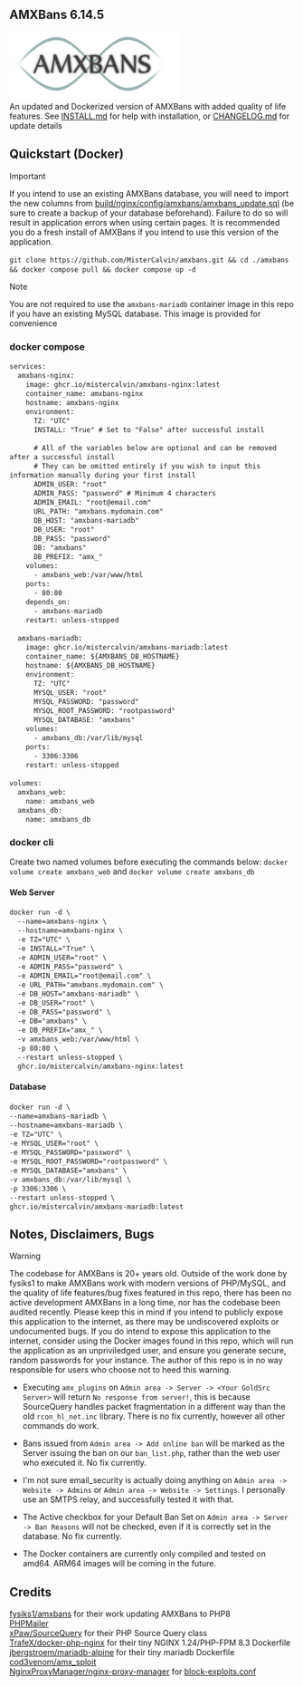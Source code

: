 ## AMXBans 6.14.5
![AMXBans 6.14.5](build/nginx/config/amxbans/web/images/banner/amxbans.png "AMXBans")  
An updated and Dockerized version of AMXBans with added quality of life features. See [INSTALL.md](INSTALL.md) for help with installation, or [CHANGELOG.md](CHANGELOG.md) for update details

## Quickstart (Docker)

> [!IMPORTANT]  
> If you intend to use an existing AMXBans database, you will need to import the new columns from [build/nginx/config/amxbans/amxbans_update.sql](build/nginx/config/amxbans/amxbans_update.sql) (be sure to create a backup of your database beforehand). Failure to do so will result in application errors when using certain pages. It is recommended you do a fresh install of AMXBans if you intend to use this version of the application.

`git clone https://github.com/MisterCalvin/amxbans.git && cd ./amxbans && docker compose pull && docker compose up -d`

> [!NOTE]
> You are not required to use the `amxbans-mariadb` container image in this repo if you have an existing MySQL database. This image is provided for convenience

### docker compose
```
services:
  amxbans-nginx:
    image: ghcr.io/mistercalvin/amxbans-nginx:latest
    container_name: amxbans-nginx
    hostname: amxbans-nginx
    environment:
      TZ: "UTC"
      INSTALL: "True" # Set to "False" after successful install
      
      # All of the variables below are optional and can be removed after a successful install
      # They can be omitted entirely if you wish to input this information manually during your first install
      ADMIN_USER: "root"
      ADMIN_PASS: "password" # Minimum 4 characters
      ADMIN_EMAIL: "root@email.com"
      URL_PATH: "amxbans.mydomain.com"
      DB_HOST: "amxbans-mariadb"
      DB_USER: "root"
      DB_PASS: "password"
      DB: "amxbans"
      DB_PREFIX: "amx_"
    volumes:
      - amxbans_web:/var/www/html
    ports:
      - 80:80
    depends_on:
      - amxbans-mariadb
    restart: unless-stopped

  amxbans-mariadb:
    image: ghcr.io/mistercalvin/amxbans-mariadb:latest
    container_name: ${AMXBANS_DB_HOSTNAME} 
    hostname: ${AMXBANS_DB_HOSTNAME} 
    environment:
      TZ: "UTC"
      MYSQL_USER: "root"
      MYSQL_PASSWORD: "password"
      MYSQL_ROOT_PASSWORD: "rootpassword"
      MYSQL_DATABASE: "amxbans"
    volumes:
      - amxbans_db:/var/lib/mysql
    ports:
      - 3306:3306
    restart: unless-stopped

volumes:
  amxbans_web:
    name: amxbans_web
  amxbans_db:
    name: amxbans_db
```

### docker cli

Create two named volumes before executing the commands below: `docker volume create amxbans_web` and `docker volume create amxbans_db`

#### Web Server
```
docker run -d \
  --name=amxbans-nginx \
  --hostname=amxbans-nginx \
  -e TZ="UTC" \
  -e INSTALL="True" \
  -e ADMIN_USER="root" \
  -e ADMIN_PASS="password" \
  -e ADMIN_EMAIL="root@email.com" \
  -e URL_PATH="amxbans.mydomain.com" \
  -e DB_HOST="amxbans-mariadb" \
  -e DB_USER="root" \
  -e DB_PASS="password" \
  -e DB="amxbans" \
  -e DB_PREFIX="amx_" \
  -v amxbans_web:/var/www/html \
  -p 80:80 \
  --restart unless-stopped \
  ghcr.io/mistercalvin/amxbans-nginx:latest
  ```

#### Database
  ```
  docker run -d \
  --name=amxbans-mariadb \
  --hostname=amxbans-mariadb \
  -e TZ="UTC" \
  -e MYSQL_USER="root" \
  -e MYSQL_PASSWORD="password" \
  -e MYSQL_ROOT_PASSWORD="rootpassword" \
  -e MYSQL_DATABASE="amxbans" \
  -v amxbans_db:/var/lib/mysql \
  -p 3306:3306 \
  --restart unless-stopped \
  ghcr.io/mistercalvin/amxbans-mariadb:latest
```

## Notes, Disclaimers, Bugs

> [!WARNING]
> The codebase for AMXBans is 20+ years old. Outside of the work done by fysiks1 to make AMXBans work with modern versions of PHP/MySQL, and the quality of life features/bug fixes featured in this repo, there has been no active development AMXBans in a long time, nor has the codebase been audited recently. Please keep this in mind if you intend to publicly expose this application to the internet, as there may be undiscovered exploits or undocumented bugs. If you do intend to expose this application to the internet, consider using the Docker images found in this repo, which will run the application as an unpriviledged user, and ensure you generate secure, random passwords for your instance. The author of this repo is in no way responsible for users who choose not to heed this warning.

- Executing `amx_plugins` on `Admin area -> Server -> <Your GoldSrc Server>` will return `No response from server!`, this is because SourceQuery handles packet fragmentation in a different way than the old `rcon_hl_net.inc` library. There is no fix currently, however all other commands do work.

- Bans issued from `Admin area -> Add online ban` will be marked as the Server issuing the ban on our `ban_list.php`, rather than the web user who executed it. No fix currently.

- I'm not sure email_security is actually doing anything on `Admin area -> Website -> Admins` or `Admin area -> Website -> Settings`. I personally use an SMTPS relay, and successfully tested it with that.

- The Active checkbox for your Default Ban Set on `Admin area -> Server -> Ban Reasons` will not be checked, even if it is correctly set in the database. No fix currently.

- The Docker containers are currently only compiled and tested on amd64. ARM64 images will be coming in the future.

## Credits

[fysiks1/amxbans](https://github.com/fysiks1/amxbans) for their work updating AMXBans to PHP8  
[PHPMailer](https://github.com/PHPMailer/PHPMailer)  
[xPaw/SourceQuery](https://github.com/xPaw/PHP-Source-Query) for their PHP Source Query class  
[TrafeX/docker-php-nginx](https://github.com/TrafeX/docker-php-nginx) for their tiny NGINX 1.24/PHP-FPM 8.3 Dockerfile  
[jbergstroem/mariadb-alpine](https://github.com/jbergstroem/mariadb-alpine) for their tiny mariadb Dockerfile   
[cod3venom/amx_sploit](https://github.com/cod3venom/amx_sploit)  
[NginxProxyManager/nginx-proxy-manager](https://github.com/NginxProxyManager/nginx-proxy-manager) for [block-exploits.conf](build/nginx/config/conf.d/include/block-exploits.conf)
